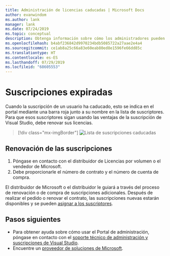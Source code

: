 ```yaml
---
title: Administración de licencias caducadas | Microsoft Docs
author: evanwindom
ms.author: lank
manager: lank
ms.date: 07/24/2019
ms.topic: conceptual
description: Obtenga información sobre cómo los administradores pueden administrar suscripciones caducadas de Visual Studio
ms.openlocfilehash: b4abf236842d9970234bdb5085722a27aae2e4a4
ms.sourcegitcommit: ce1ab8a25c66a83e60eab80ed8e1596fe66dd85c
ms.translationtype: HT
ms.contentlocale: es-ES
ms.lasthandoff: 07/29/2019
ms.locfileid: "68605553"
---
```

# <a name="expired-subscriptions"></a>Suscripciones expiradas
Cuando la suscripción de un usuario ha caducado, esto se indica en el portal mediante una barra roja junto a su nombre en la lista de suscriptores. Para que esos suscriptores sigan usando las ventajas de la suscripción de Visual Studio, debe renovar sus licencias.
> [!div class="mx-imgBorder"]
> ![Lista de suscripciones caducadas](_img/expired-subscriptions/expired-list.png)

## <a name="renew-subscriptions"></a>Renovación de las suscripciones
1. Póngase en contacto con el distribuidor de Licencias por volumen o el vendedor de Microsoft.
2. Debe proporcionarle el número de contrato y el número de cuenta de compra. 

El distribuidor de Microsoft o el distribuidor le guiará a través del proceso de renovación o de compra de suscripciones adicionales. Después de realizar el pedido o renovar el contrato, las suscripciones nuevas estarán disponibles y se pueden [asignar a los suscriptores](assign-license.md).

## <a name="next-steps"></a>Pasos siguientes
- Para obtener ayuda sobre cómo usar el Portal de administración, póngase en contacto con el [soporte técnico de administración y suscripciones de Visual Studio](https://visualstudio.microsoft.com/support/support-overview-vs).
- Encuentre un [proveedor de soluciones de Microsoft](https://www.microsoft.com/solution-providers/home).